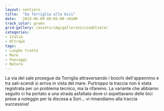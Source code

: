 ```yaml
---
layout: sentiero
title:  "Da Torriglia alle bici"
date:   2019-06-09 09:05:00 +0100
track_color: green
grid-gallery: /assets/img/galleries/viadelsale/
categories:
- Italia
- Oltrepò
tags:
- Lunghe tratte
- Mare
- Paesaggi
- Natura
---
```


La via del sale prosegue da Torriglia attraversando i boschi dell'appennino e tra sali-scendi si arriva in vista del mare. Purtroppo la traccia non è stata registrata per un problema tecnico, ma la rifaremo. La variante che abbiamo seguito ci ha portato a una strada asfaltata dove ci aspettavano delle bici prese a noleggio per la discesa a Sori... vi rimandiamo alla traccia successiva!